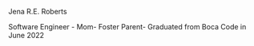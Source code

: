 Jena R.E. Roberts 

Software Engineer - Mom- Foster Parent-
Graduated from Boca Code in June 2022


